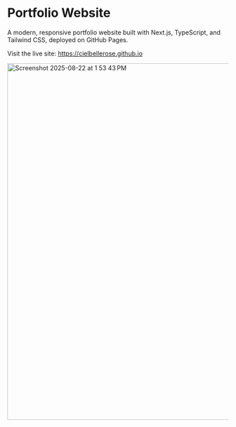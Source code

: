 # Portfolio Website

A modern, responsive portfolio website built with Next.js, TypeScript, and Tailwind CSS, deployed on GitHub Pages.

Visit the live site: https://cielbellerose.github.io

<img width="657" height="812" alt="Screenshot 2025-08-22 at 1 53 43 PM" src="https://github.com/user-attachments/assets/488b1a4f-4a24-4ea3-b603-1706225715da" />
